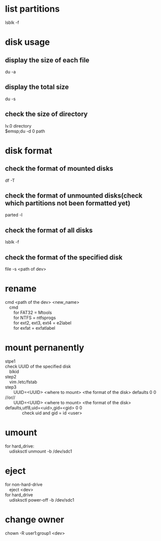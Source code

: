 # list partitions
lsblk -f  
# disk usage
## display the size of each file
du -a  
## display the total size
du -s  
## check the size of directory
lv.0 directory  
$emsp;du -d 0 path  
# disk format
## check the format of mounted disks
df -T  
## check the format of unmounted disks(check which partitions not been formatted yet)
parted -l  
## check the format of all disks
lsblk -f  
## check the format of the specified disk
file -s \<path of dev\>  
# rename
cmd \<path of the dev\> \<new_name\>  
&emsp;cmd  
&emsp;&emsp;for FAT32 = Mtools  
&emsp;&emsp;for NTFS = ntfsprogs  
&emsp;&emsp;for ext2, ext3, ext4 = e2label  
&emsp;&emsp;for exfat = exfatlabel  
# mount pernanently
stpe1  
check UUID of the specified disk  
&emsp;blkid  
step2  
&emsp;vim /etc/fstab  
step3  
&emsp;&emsp;UUID=\<UUID\> \<where to mount\> \<the format of the disk\> defaults 0 0  
//or//  
&emsp;&emsp;UUID=\<UUID\> \<where to mount\> \<the format of the disk\> defaults,utf8,uid=\<uid\>,gid=\<gid\> 0 0  
&emsp;&emsp;&emsp;&emsp;check uid and gid = id \<user\>  
# umount
for hard_drive:  
&emsp;udisksctl unmount -b /dev/sdc1  
# eject
for non-hard-drive  
&emsp;eject \<dev\>  
for hard_drive  
&emsp;udisksctl power-off -b /dev/sdc1  
# change owner
chown -R user1:group1 \<dev\>  
